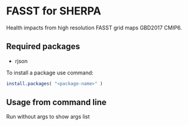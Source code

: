 
# FASST for SHERPA

Health impacts from high resolution FASST grid maps GBD2017 CMIP6.


## Required packages

* rjson

To install a package use command:
```R
install.packages( "<package-name>" )
```

## Usage from command line

Run without args to show args list

